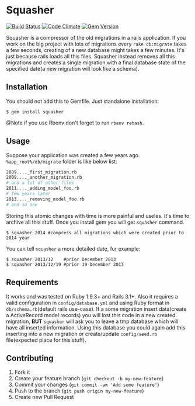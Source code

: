 # Squasher

[![Build Status](https://travis-ci.org/jalkoby/squasher.png?branch=master)](https://travis-ci.org/jalkoby/squasher)
[![Code Climate](https://codeclimate.com/github/jalkoby/squasher.png)](https://codeclimate.com/github/jalkoby/squasher)
[![Gem Version](https://badge.fury.io/rb/squasher.png)](http://badge.fury.io/rb/squasher)

Squasher is a compressor of the old migrations in a rails application. If you work on the big project with lots of migrations every `rake db:migrate` takes a few seconds, creating of a new database might takes a few minutes. It's just because rails loads all this files. Squasher instead removes all this migrations and creates a single migration with a final database state of the specified date(a new migration will look like a schema).

## Installation

You should not add this to Gemfile. Just standalone installation:

    $ gem install squasher

@Note if you use Rbenv don't forget to run `rbenv rehash`.

## Usage

Suppose your application was created a few years ago. `%app_root%/db/migrate` folder is like below list: 
```bash
2009...._first_migration.rb
2009...._another_migration.rb
# and a lot of other files
2011...._adding_model_foo.rb
# few years later
2013...._removing_model_foo.rb
# and so one
```

Storing this atomic changes with time is more painful and useles. It's time to archive all this stuff. Once you install gem you will get `squasher` command.

    $ squasher 2014 #compress all migrations which were created prior to 2014 year

You can tell `squasher` a more detailed date, for example:

    $ squasher 2013/12    #prior December 2013
    $ squasher 2013/12/19 #prior 19 December 2013

## Requirements

It works and was tested on Ruby 1.9.3+ and Rails 3.1+. Also it requires a valid configuration in `config/database.yml` and using Ruby format in `db/schema.rb`(default rails use-case).
If a some migration insert data(create a ActiveRecord model records) you will lost this code in a new created migration, **BUT** `squasher` will ask you to leave a tmp database which will have all inserted information. Using this database you could again add this inserting into a new migration or create/update `config/seed.rb` file(expected place for this stuff).

## Contributing

1. Fork it
2. Create your feature branch (`git checkout -b my-new-feature`)
3. Commit your changes (`git commit -am 'Add some feature'`)
4. Push to the branch (`git push origin my-new-feature`)
5. Create new Pull Request
